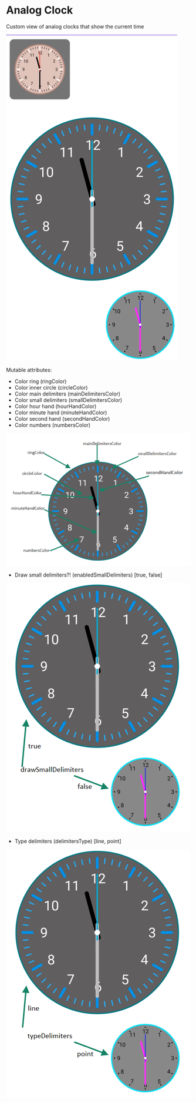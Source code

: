 # Analog Clock
Custom view of analog clocks that show the current time

![clocks](https://github.com/JustBeslan/AnalogClock/blob/master/images/clocks.png?raw=true)

Mutable attributes:
- Color ring (ringColor)
- Color inner circle (circleColor)
- Color main delimiters (mainDelimitersColor)
- Color small delimiters (smallDelimitersColor)
- Color hour hand (hourHandColor)
- Color minute hand (minuteHandColor)
- Color second hand (secondHandColor)
- Color numbers (numbersColor)

![attributes](https://github.com/JustBeslan/AnalogClock/blob/master/images/attributes.png?raw=true)

- Draw small delimiters?! (enabledSmallDelimiters) [true, false]

![drawSmallDelimiters](https://github.com/JustBeslan/AnalogClock/blob/master/images/drawSmallDelimiters.png?raw=true)

- Type delimiters (delimitersType) [line, point]

![typeDelimiters](https://github.com/JustBeslan/AnalogClock/blob/master/images/typeDelimiters.png?raw=true)
